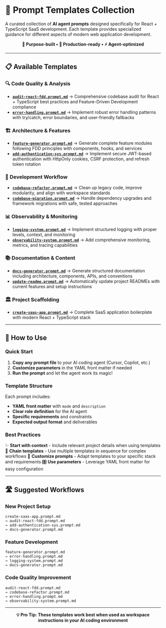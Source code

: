 # 🚀 Prompt Templates Collection

A curated collection of **AI agent prompts** designed specifically for React + TypeScript SaaS development. Each template provides specialized guidance for different aspects of modern web application development.

<div align="center">
  <p><strong>🎯 Purpose-built • 🔧 Production-ready • ⚡ Agent-optimized</strong></p>
</div>

---

## 📋 Available Templates

### 🔍 **Code Quality & Analysis**
- **[`audit-react-fdd.prompt.md`](audit-react-fdd.prompt.md)** → Comprehensive codebase audit for React + TypeScript best practices and Feature-Driven Development compliance
- **[`error-handling.prompt.md`](error-handling.prompt.md)** → Implement robust error handling patterns with try/catch, error boundaries, and user-friendly fallbacks

### 🏗️ **Architecture & Features**
- **[`feature-generator.prompt.md`](feature-generator.prompt.md)** → Generate complete feature modules following FDD principles with components, hooks, and services
- **[`add-authentication-sys.prompt.md`](add-authentication-sys.prompt.md)** → Implement secure JWT-based authentication with HttpOnly cookies, CSRF protection, and refresh token rotation

### 🔄 **Development Workflow**
- **[`codebase-refactor.prompt.md`](codebase-refactor.prompt.md)** → Clean up legacy code, improve modularity, and align with workspace standards
- **[`codebase-migration.prompt.md`](codebase-migration.prompt.md)** → Handle dependency upgrades and framework migrations with safe, tested approaches

### 📊 **Observability & Monitoring**
- **[`logging-system.prompt.md`](logging-system.prompt.md)** → Implement structured logging with proper levels, context, and monitoring
- **[`observability-system.prompt.md`](observability-system.prompt.md)** → Add comprehensive monitoring, metrics, and tracing capabilities

### 📚 **Documentation & Content**
- **[`docs-generator.prompt.md`](docs-generator.prompt.md)** → Generate structured documentation including architecture, components, APIs, and conventions
- **[`update-readme.prompt.md`](update-readme.prompt.md)** → Automatically update project READMEs with current features and setup instructions

### 🏛️ **Project Scaffolding**
- **[`create-saas-app.prompt.md`](create-saas-app.prompt.md)** → Complete SaaS application boilerplate with modern React + TypeScript stack

---

## 🎯 **How to Use**

### **Quick Start**
1. **Copy any prompt file** to your AI coding agent (Cursor, Copilot, etc.)
2. **Customize parameters** in the YAML front matter if needed
3. **Run the prompt** and let the agent work its magic!

### **Template Structure**
Each prompt includes:
- **YAML front matter** with `mode` and `description`
- **Clear role definition** for the AI agent
- **Specific requirements** and constraints
- **Expected output format** and deliverables

### **Best Practices**
✨ **Start with context** - Include relevant project details when using templates
🔧 **Chain templates** - Use multiple templates in sequence for complex workflows
📝 **Customize prompts** - Adapt templates to your specific stack and requirements
🎛️ **Use parameters** - Leverage YAML front matter for easy configuration

---

## 🛣️ **Suggested Workflows**

### **New Project Setup**
```
create-saas-app.prompt.md
→ audit-react-fdd.prompt.md
→ add-authentication-sys.prompt.md
→ docs-generator.prompt.md
```

### **Feature Development**
```
feature-generator.prompt.md
→ error-handling.prompt.md
→ logging-system.prompt.md
→ docs-generator.prompt.md
```

### **Code Quality Improvement**
```
audit-react-fdd.prompt.md
→ codebase-refactor.prompt.md
→ error-handling.prompt.md
→ observability-system.prompt.md
```

---

<div align="center">
  <p><strong>💡 Pro Tip: These templates work best when used as workspace instructions in your AI coding environment</strong></p>
</div>
